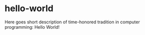 # hello-world
Here goes short description of time-honored tradition in computer programming: Hello World!
